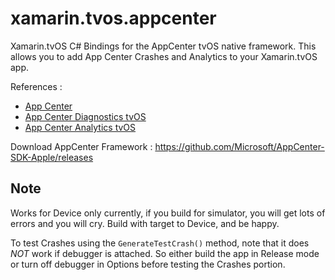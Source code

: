 # xamarin.tvos.appcenter

Xamarin.tvOS C# Bindings for the AppCenter tvOS native framework. This allows you to add App Center Crashes and Analytics to your Xamarin.tvOS app. 


References :

- [App Center](appcenter.ms)
- [App Center Diagnostics tvOS](https://docs.microsoft.com/en-us/appcenter/sdk/crashes/tvos)
- [App Center Analytics tvOS](https://docs.microsoft.com/en-us/appcenter/sdk/analytics/tvos)


Download AppCenter Framework : https://github.com/Microsoft/AppCenter-SDK-Apple/releases

## Note
Works for Device only currently, if you build for simulator, you will get lots of errors and you will cry. Build with target to Device, and be happy.

To test Crashes using the `GenerateTestCrash()` method, note that it does *NOT* work if debugger is attached. So either build the app in Release mode or turn off debugger in Options before testing the Crashes portion. 
